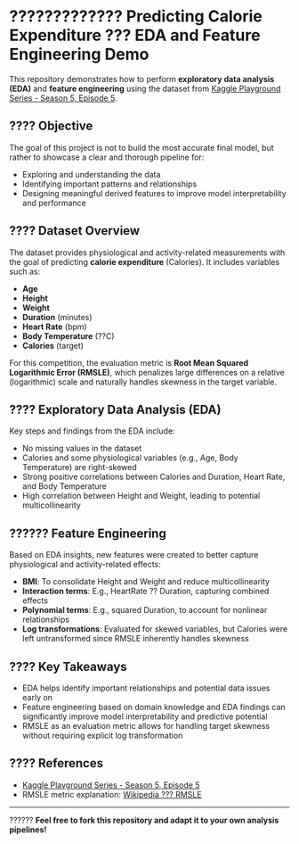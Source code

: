 # ????????????? Predicting Calorie Expenditure ??? EDA and Feature Engineering Demo

This repository demonstrates how to perform **exploratory data analysis (EDA)** and **feature engineering** using the dataset from [Kaggle Playground Series - Season 5, Episode 5](https://www.kaggle.com/c/playground-series-s5e5).

## ???? Objective

The goal of this project is not to build the most accurate final model, but rather to showcase a clear and thorough pipeline for:

- Exploring and understanding the data
- Identifying important patterns and relationships
- Designing meaningful derived features to improve model interpretability and performance

## ???? Dataset Overview

The dataset provides physiological and activity-related measurements with the goal of predicting **calorie expenditure** (Calories). It includes variables such as:

- **Age**
- **Height**
- **Weight**
- **Duration** (minutes)
- **Heart Rate** (bpm)
- **Body Temperature** (??C)
- **Calories** (target)

For this competition, the evaluation metric is **Root Mean Squared Logarithmic Error (RMSLE)**, which penalizes large differences on a relative (logarithmic) scale and naturally handles skewness in the target variable.

## ???? Exploratory Data Analysis (EDA)

Key steps and findings from the EDA include:

- No missing values in the dataset
- Calories and some physiological variables (e.g., Age, Body Temperature) are right-skewed
- Strong positive correlations between Calories and Duration, Heart Rate, and Body Temperature
- High correlation between Height and Weight, leading to potential multicollinearity

## ?????? Feature Engineering

Based on EDA insights, new features were created to better capture physiological and activity-related effects:

- **BMI**: To consolidate Height and Weight and reduce multicollinearity
- **Interaction terms**: E.g., HeartRate ?? Duration, capturing combined effects
- **Polynomial terms**: E.g., squared Duration, to account for nonlinear relationships
- **Log transformations**: Evaluated for skewed variables, but Calories were left untransformed since RMSLE inherently handles skewness

## ???? Key Takeaways

- EDA helps identify important relationships and potential data issues early on
- Feature engineering based on domain knowledge and EDA findings can significantly improve model interpretability and predictive potential
- RMSLE as an evaluation metric allows for handling target skewness without requiring explicit log transformation



## ???? References

- [Kaggle Playground Series - Season 5, Episode 5](https://www.kaggle.com/c/playground-series-s5e5)
- RMSLE metric explanation: [Wikipedia ??? RMSLE](https://en.wikipedia.org/wiki/Root-mean-square_deviation#Normalized_root_mean_square_deviation)

---

?????? **Feel free to fork this repository and adapt it to your own analysis pipelines!**
